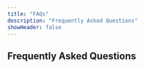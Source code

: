 ```yaml
---
title: "FAQs"
description: "Frequently Asked Questions"
showHeader: false
---
```


## Frequently Asked Questions

